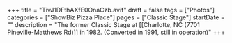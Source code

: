 +++
title = "TivJ1DFthAXfE0OnaCzb.avif"
draft = false
tags = ["Photos"]
categories = ["ShowBiz Pizza Place"]
pages = ["Classic Stage"]
startDate = ""
description = "The former Classic Stage at [[Charlotte, NC (7701 Pineville-Matthews Rd)]] in 1982. (Converted in 1991, still in operation)"
+++
